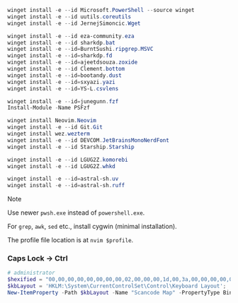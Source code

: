 ```powershell
winget install -e --id Microsoft.PowerShell --source winget
winget install -e --id uutils.coreutils
winget install -e --id JernejSimoncic.Wget

winget install -e --id eza-community.eza
winget install -e --id sharkdp.bat
winget install -e --id=BurntSushi.ripgrep.MSVC
winget install -e --id=sharkdp.fd
winget install -e --id=ajeetdsouza.zoxide
winget install -e --id Clement.bottom
winget install -e --id=bootandy.dust
winget install -e --id=sxyazi.yazi
winget install -e --id=YS-L.csvlens

winget install -e --id=junegunn.fzf
Install-Module -Name PSFzf

winget install Neovim.Neovim
winget install -e --id Git.Git
winget install wez.wezterm
winget install -e --id DEVCOM.JetBrainsMonoNerdFont
winget install -e --id Starship.Starship

winget install -e --id LGUG2Z.komorebi
winget install -e --id LGUG2Z.whkd

winget install -e --id=astral-sh.uv
winget install -e --id=astral-sh.ruff
```

> [!NOTE]
> Use newer `pwsh.exe` instead of `powershell.exe`.

For `grep`, `awk`, `sed` etc., install cygwin (minimal installation).

The profile file location is at `nvim $profile`.

### Caps Lock -> Ctrl
```powershell
# administrator
$hexified = "00,00,00,00,00,00,00,00,02,00,00,00,1d,00,3a,00,00,00,00,00".Split(',') | % { "0x$_"};
$kbLayout = 'HKLM:\System\CurrentControlSet\Control\Keyboard Layout';    
New-ItemProperty -Path $kbLayout -Name "Scancode Map" -PropertyType Binary -Value ([byte[]]$hexified);
```
